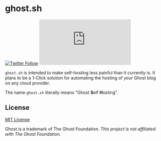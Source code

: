 # ghost.sh
[![Twitter Follow](https://img.shields.io/twitter/follow/ayewo_?style=social)](https://twitter.com/ayewo_)
[![GitHub Repo stars](https://img.shields.io/github/stars/ayewo/ghost.sh?style=social)](https://github.com/ayewo/ghost.sh)

`ghost.sh` is intended to make self-hosting less painful than it currently is. It plans to be a 1-Click solution for automating the hosting of your Ghost blog on any cloud provider. 

The name `ghost.sh` literally means "Ghost **S**elf **H**osting".







## License
[MIT License](LICENSE)

Ghost is a trademark of The Ghost Foundation. *This project is not affiliated with The Ghost Foundation.*
